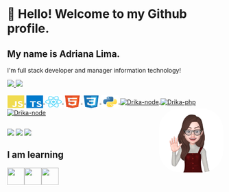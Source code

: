 # 👋 Hello! Welcome to my Github profile. </br>

## My name is Adriana Lima. </br>
I'm full stack developer and manager information technology!

<div display="flex" flexDirection="row">
  <a href="https://github.com/Adrianalcr">
  <img height="150em" src="https://github-readme-stats.vercel.app/api?username=Adrianalcr&show_icons=true&theme=dracula&include_all_commits=true&count_private=true"/>
  <img height="150em" src="https://github-readme-stats.vercel.app/api/top-langs/?username=Adrianalcr&layout=compact&langs_count=7&theme=dracula"/>
</div>

<div style="display: inline_block"><br>
  <img align="center" alt="Rafa-Js" height="30" width="40" src="https://raw.githubusercontent.com/devicons/devicon/master/icons/javascript/javascript-plain.svg">
  <img align="center" alt="Drika-Ts" height="30" width="40" src="https://raw.githubusercontent.com/devicons/devicon/master/icons/typescript/typescript-plain.svg">
  <img align="center" alt="Drika-React" height="30" width="40" src="https://raw.githubusercontent.com/devicons/devicon/master/icons/react/react-original.svg">
  <img align="center" alt="Drika-HTML" height="30" width="40" src="https://raw.githubusercontent.com/devicons/devicon/master/icons/html5/html5-original.svg">
  <img align="center" alt="Drika-CSS" height="30" width="40" src="https://raw.githubusercontent.com/devicons/devicon/master/icons/css3/css3-original.svg">
  <img align="center" alt="Drika-Python" height="30" width="40" src="https://raw.githubusercontent.com/devicons/devicon/master/icons/python/python-original.svg">
  <img align="center" alt="Drika-node" height="30" width="40" src="https://cdn.jsdelivr.net/gh/devicons/devicon/icons/nodejs/nodejs-plain.svg" />
 <img align="center" alt="Drika-php" height="40" width="40" src="https://cdn.jsdelivr.net/gh/devicons/devicon/icons/php/php-plain.svg" />
 <img align="center" alt="Drika-node" height="30" width="40" src="https://cdn.jsdelivr.net/gh/devicons/devicon/icons/wordpress/wordpress-plain.svg" />
          
  <img align="right" alt="Drika-pic" height="150" style="border-radius:50px;" src="img/eu.png">
</div>


  ##

<div display="flex" flexDirection="row"> 
  <a href="https://instagram.com/adriianna_lima" target="_blank"><img src="https://img.shields.io/badge/-Instagram-%23E4405F?style=for-the-badge&logo=instagram&logoColor=white" target="_blank"></a>
  <a href = "mailto:adrianalima-dev@outlook.com"><img src="https://img.shields.io/badge/-email-%230077B5?style=for-the-badge&logo=email&logoColor=white" target="_blank"></a>
  <a href="https://www.linkedin.com/in/adriana-lima-cr" target="_blank"><img src="https://img.shields.io/badge/-LinkedIn-%230077B5?style=for-the-badge&logo=linkedin&logoColor=white" target="_blank"></a> 
  

</div>

## I am learning </br>
<img src="https://cdn.jsdelivr.net/gh/devicons/devicon/icons/java/java-original.svg" width="40" height="40"/><img src="https://cdn.jsdelivr.net/gh/devicons/devicon/icons/linux/linux-original.svg" width="40" height="40"/><img src="https://cdn.jsdelivr.net/gh/devicons/devicon/icons/go/go-original.svg" width="40" height="40"/>
